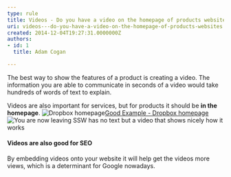 ```yaml
---
type: rule
title: Videos - Do you have a video on the homepage of products websites?
uri: videos---do-you-have-a-video-on-the-homepage-of-products-websites
created: 2014-12-04T19:27:31.0000000Z
authors:
- id: 1
  title: Adam Cogan

---
```


 
The best way to show the features of a product is creating a video. The information you are able to communicate in seconds of a video would take hundreds of words of text to explain.

Videos are also important for services, but for products it should be **in the homepage**.
 ![Dropbox homepage](/PublishingImages/dropbox-homepage.jpg)[Good Example - Dropbox homepage](https&#58;//www.dropbox.com/) ![](http&#58;//www.ssw.com.au/ssw/images/external.gif "You are now leaving SSW") has no text but a video that shows nicely how it works
#### Videos are also good for SEO

By embedding videos onto your website it will help get the videos more views, which is a determinant for Google nowadays.

